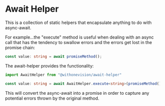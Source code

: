 # Await Helper

This is a collection of static helpers that encapsulate anything to do with
async-await.

For example...the "execute" method is useful when dealing with an async call
that has the tendency to swallow errors and the errors get lost in the promise
chain:

```typescript
const value: string = await promiseMethod();
```

The await-helper provides the functionality:

```typescript
import AwaitHelper from "@withonevision/await-helper"

const value: string = await AwaitHelper.execute<string>(promiseMethod());
```

This will convert the async-await into a promise in order to capture any
potential errors thrown by the original method.
